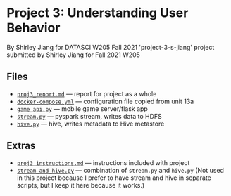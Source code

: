 # Project 3: Understanding User Behavior
By Shirley Jiang for DATASCI W205 Fall 2021
'project-3-s-jiang' project submitted by Shirley Jiang for Fall 2021 W205

## Files
- [`proj3_report.md`](proj3_report.md) — report for project as a whole
- [`docker-compose.yml`](docker-compose.yml) — configuration file copied from unit 13a
- [`game_api.py`](game_api.py) — mobile game server/flask app
- [`stream.py`](stream.py) — pyspark stream, writes data to HDFS
- [`hive.py`](hive.py) — hive, writes metadata to Hive metastore

## Extras
- [`proj3_instructions.md`](proj3_instructions.md) — instructions included with project
- [`stream_and_hive.py`](stream_and_hive.py) — combination of `stream.py` and `hive.py` (Not used in this project because I prefer to have stream and hive in separate scripts, but I keep it here because it works.)
